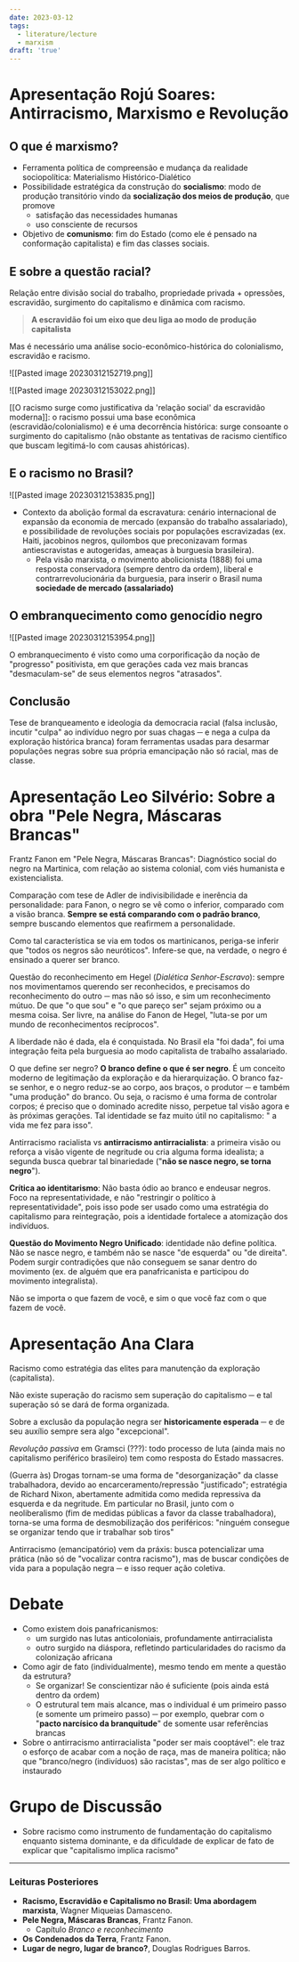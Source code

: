 ```yaml
---
date: 2023-03-12
tags:
  - literature/lecture
  - marxism
draft: 'true'
---
```

# Apresentação Rojú Soares: Antirracismo, Marxismo e Revolução
## O que é marxismo?
- Ferramenta política de compreensão e mudança da realidade sociopolítica: Materialismo Histórico-Dialético
- Possibilidade estratégica da construção do **socialismo**: modo de produção transitório vindo da **socialização dos meios de produção**, que promove
	- satisfação das necessidades humanas
	- uso consciente de recursos
- Objetivo de **comunismo**: fim do Estado (como ele é pensado na conformação capitalista) e fim das classes sociais. 

## E sobre a questão racial?
Relação entre divisão social do trabalho, propriedade privada + opressões, escravidão, surgimento do capitalismo e dinâmica com racismo.

> **A escravidão foi um eixo que deu liga ao modo de produção capitalista**

Mas é necessário uma análise socio-econômico-histórica do colonialismo, escravidão e racismo.

![[Pasted image 20230312152719.png]]

![[Pasted image 20230312153022.png]]

[[O racismo surge como justificativa da 'relação social' da escravidão moderna]]: o racismo possui uma base econômica (escravidão/colonialismo) e é uma decorrência histórica: surge consoante o surgimento do capitalismo (não obstante as tentativas de racismo científico que buscam legitimá-lo com causas ahistóricas). 

## E o racismo no Brasil?
![[Pasted image 20230312153835.png]]

- Contexto da abolição formal da escravatura: cenário internacional de expansão da economia de mercado (expansão do trabalho assalariado), e possibilidade de revoluções sociais por populações escravizadas (ex. Haiti, jacobinos negros, quilombos que preconizavam formas antiescravistas e autogeridas, ameaças à burguesia brasileira).
	- Pela visão marxista, o movimento abolicionista (1888) foi uma resposta conservadora (sempre dentro da ordem), liberal e contrarrevolucionária da burguesia, para inserir o Brasil numa **sociedade de mercado (assalariado)**

## O embranquecimento como genocídio negro
![[Pasted image 20230312153954.png]]

O embranquecimento é visto como uma corporificação da noção de "progresso" positivista, em que gerações cada vez mais brancas "desmaculam-se" de seus elementos negros "atrasados". 

## Conclusão
Tese de branqueamento e ideologia da democracia racial (falsa inclusão, incutir "culpa" ao indivíduo negro por suas chagas ─ e nega a culpa da exploração histórica branca) foram ferramentas usadas para desarmar populações negras sobre sua própria emancipação não só racial, mas de classe.

# Apresentação Leo Silvério: Sobre a obra "Pele Negra, Máscaras Brancas"
Frantz Fanon em "Pele Negra, Máscaras Brancas": Diagnóstico social do negro na Martinica, com relação ao sistema colonial, com viés humanista e existencialista. 

Comparação com tese de Adler de indivisibilidade e inerência da personalidade: para Fanon, o negro se vê como o inferior, comparado com a visão branca. **Sempre se está comparando com o padrão branco**, sempre buscando elementos que reafirmem a personalidade. 

Como tal característica se via em todos os martinicanos, periga-se inferir que "todos os negros são neuróticos". Infere-se que, na verdade, o negro é ensinado a querer ser branco. 

Questão do reconhecimento em Hegel (*Dialética Senhor-Escravo*): sempre nos movimentamos querendo ser reconhecidos, e precisamos do reconhecimento do outro ─ mas não só isso, e sim um reconhecimento mútuo. De que "o que sou" e "o que pareço ser" sejam próximo ou a mesma coisa. Ser livre, na análise do Fanon de Hegel, "luta-se por um mundo de reconhecimentos recíprocos". 

A liberdade não é dada, ela é conquistada. No Brasil ela "foi dada", foi uma integração feita pela burguesia ao modo capitalista de trabalho assalariado. 

O que define ser negro? **O branco define o que é ser negro**. É um conceito moderno de legitimação da exploração e da hierarquização.  O branco faz-se senhor, e o negro reduz-se ao corpo, aos braços, o produtor ─ e também "uma produção" do branco. Ou seja, o racismo é uma forma de controlar corpos; é preciso que o dominado acredite nisso, perpetue tal visão agora e às próximas gerações. Tal identidade se faz muito útil no capitalismo: " a vida me fez para isso". 

Antirracismo racialista vs **antirracismo antirracialista**: a primeira visão ou reforça a visão vigente de negritude ou cria alguma forma idealista; a segunda busca quebrar tal binariedade ("**não se nasce negro, se torna negro**"). 

**Crítica ao identitarismo**: Não basta ódio ao branco e endeusar negros. Foco na representatividade, e não "restringir o político à representatividade", pois isso pode ser usado como uma estratégia do capitalismo para reintegração, pois a identidade fortalece a atomização dos indivíduos.

**Questão do Movimento Negro Unificado**: identidade não define política. Não se nasce negro, e também não se nasce "de esquerda" ou "de direita". Podem surgir contradições que não conseguem se sanar dentro do movimento (ex. de alguém que era panafricanista e participou do movimento integralista).

Não se importa o que fazem de você, e sim o que você faz com o que fazem de você. 

# Apresentação Ana Clara
Racismo como estratégia das elites para manutenção da exploração (capitalista). 

Não existe superação do racismo sem superação do capitalismo ─ e tal superação só se dará de forma organizada. 

Sobre a exclusão da população negra ser **historicamente esperada** ─ e de seu auxílio sempre sera algo "excepcional". 

*Revolução passiva* em Gramsci (???): todo processo de luta (ainda mais no capitalismo periférico brasileiro) tem como resposta do Estado massacres. 

(Guerra às) Drogas tornam-se uma forma de "desorganização" da classe trabalhadora, devido ao encarceramento/repressão "justificado"; estratégia de Richard Nixon, abertamente admitida como medida repressiva da esquerda e da negritude. Em particular no Brasil, junto com o neoliberalismo (fim de medidas públicas a favor da classe trabalhadora), torna-se uma forma de desmobilização dos periféricos: "ninguém consegue se organizar tendo que ir trabalhar sob tiros"

Antirracismo (emancipatório) vem da práxis: busca potencializar uma prática (não só de "vocalizar contra racismo"), mas de buscar condições de vida para a população negra ─ e isso requer ação coletiva. 

# Debate
- Como existem dois panafricanismos: 
	- um surgido nas lutas anticoloniais, profundamente antirracialista
	- outro surgido na diáspora, refletindo particularidades do racismo da colonização africana
- Como agir de fato (individualmente), mesmo tendo em mente a questão da estrutura?
	- Se organizar! Se conscientizar não é suficiente (pois ainda está dentro da ordem)
	- O estrutural tem mais alcance, mas o individual é um primeiro passo (e somente um primeiro passo) ─ por exemplo, quebrar com o "**pacto narcísico da branquitude**" de somente usar referências brancas 
- Sobre o antirracismo antirracialista "poder ser mais cooptável": ele traz o esforço de acabar com a noção de raça, mas de maneira política; não que "branco/negro (indivíduos) são racistas", mas de ser algo político e instaurado

# Grupo de Discussão
- Sobre racismo como instrumento de fundamentação do capitalismo enquanto sistema dominante, e da dificuldade de explicar de fato de explicar que "capitalismo implica racismo"

---
### Leituras Posteriores
- **Racismo, Escravidão e Capitalismo no Brasil: Uma abordagem marxista**, Wagner Miqueias Damasceno.
-  **Pele Negra, Máscaras Brancas**, Frantz Fanon.
	- Capítulo *Branco e reconhecimento*
- **Os Condenados da Terra**, Frantz Fanon.
- **Lugar de negro, lugar de branco?**, Douglas Rodrigues Barros.